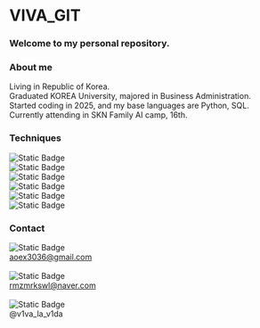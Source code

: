 # VIVA_GIT
### Welcome to my personal repository.

### About me
Living in Republic of Korea. <br>
Graduated KOREA University, majored in Business Administration. <br>
Started coding in 2025, and my base languages are Python, SQL. <br>
Currently attending in SKN Family AI camp, 16th.


### Techniques
![Static Badge](https://img.shields.io/badge/Python-%233776AB?style=flat&logo=python&logoColor=white&logoSize=auto&color=%233776AB) <br>
![Static Badge](https://img.shields.io/badge/MySQL-%234479A1?style=flat&logo=mysql&logoColor=white&logoSize=auto&color=%234479A1) <br>
![Static Badge](https://img.shields.io/badge/Github-%23181717?style=flat&logo=github&logoColor=white&logoSize=auto&color=%23181717) <br>
![Static Badge](https://img.shields.io/badge/Claude-%23D97757?style=flat&logo=claude&logoColor=white&logoSize=auto&color=%23D97757) <br>
![Static Badge](https://img.shields.io/badge/OpenAI-%23412991?style=flat&logo=openai&logoColor=white&logoSize=auto&color=%23412991) <br>
![Static Badge](https://img.shields.io/badge/Perplexity-%231FB8CD?style=flat&logo=perplexity&logoColor=white&logoSize=auto&color=%231FB8CD)

### Contact
![Static Badge](https://img.shields.io/badge/Gmail-%23EA4335?style=flat&logo=gmail&logoColor=white&logoSize=auto&color=%23EA4335) <br> aoex3036@gmail.com <br> <br>
![Static Badge](https://img.shields.io/badge/Naver-%2303C75A?style=flat&logo=naver&logoColor=white&logoSize=auto&color=%2303C75A) <br> rmzmrkswl@naver.com <br> <br>
![Static Badge](https://img.shields.io/badge/Instagram-%23FF0069?style=flat&logo=instagram&logoColor=white&logoSize=auto&color=%23FF0069) <br> @v1va_la_v1da
